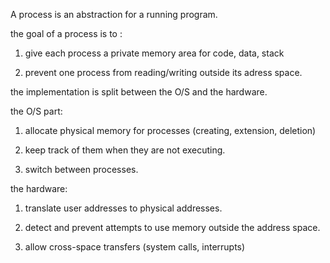 A process is an abstraction for a running program.

the goal of a process is to :

1. give each process a private memory area for code, data, stack

2. prevent one process from reading/writing outside its adress space.

the implementation is split between the O/S and the hardware.

the O/S part:

1. allocate physical memory for processes (creating, extension, deletion)

2. keep track of them when they are not executing.

3. switch between processes.

the hardware:

1. translate user addresses to physical addresses.

2. detect and prevent attempts to use memory outside the address space.

3. allow cross-space transfers (system calls, interrupts)

